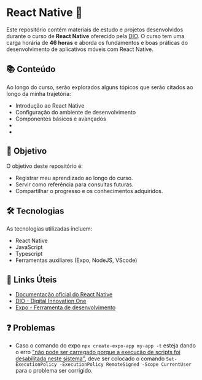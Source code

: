 # React Native 📱

Este repositório contém materiais de estudo e projetos desenvolvidos durante o curso de **React Native** oferecido pela [DIO](https://www.dio.me/). O curso tem uma carga horária de **46 horas** e aborda os fundamentos e boas práticas do desenvolvimento de aplicativos móveis com React Native.

## 📚 Conteúdo

Ao longo do curso, serão explorados alguns tópicos que serão citados ao longo da minha trajetória:

- Introdução ao React Native
- Configuração do ambiente de desenvolvimento
- Componentes básicos e avançados
-   
- 


## 🚀 Objetivo

O objetivo deste repositório é:

- Registrar meu aprendizado ao longo do curso.
- Servir como referência para consultas futuras.
- Compartilhar o progresso e os conhecimentos adquiridos.

## 🛠️ Tecnologias

As tecnologias utilizadas incluem:

- React Native
- JavaScript
- Typescript
- Ferramentas auxiliares (Expo, NodeJS, VScode)

## 🔗 Links Úteis

- [Documentação oficial do React Native](https://reactnative.dev/)
- [DIO - Digital Innovation One](https://www.dio.me/)
- [Expo - Ferramenta de desenvolvimento](https://docs.expo.dev/)

## ❓ Problemas

- Caso o comando do expo `npx create-expo-app my-app -t` esteja dando o erro ["não pode ser carregado porque a execução de scripts foi desabilitada neste sistema"](https://pt.stackoverflow.com/questions/220078/o-que-significa-o-erro-execu%C3%A7%C3%A3o-de-scripts-foi-desabilitada-neste-sistema), deve ser colocado o comando  `Set-ExecutionPolicy -ExecutionPolicy RemoteSigned -Scope CurrentUser` para o problema ser corrigido.
